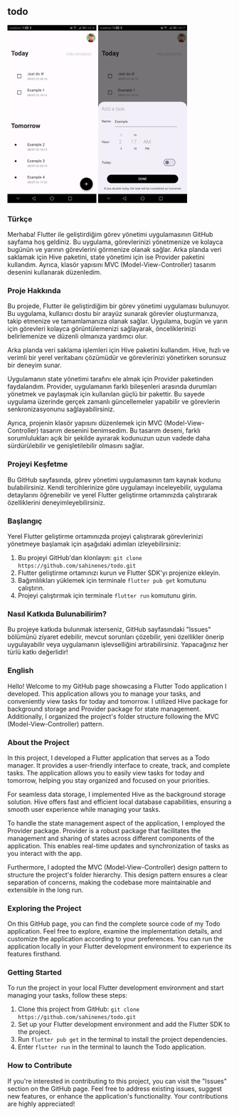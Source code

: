 ## todo
<p float="left">
<img src="https://github.com/sahinenes/todo/blob/main/2.jpeg" data-canonical-src="https://github.com/sahinenes/todo/blob/main/2.jpeg" width="200" height="400" />
<img src="https://github.com/sahinenes/todo/blob/main/1.jpeg" data-canonical-src="https://github.com/sahinenes/todo/blob/main/1.jpeg" width="200" height="400" />
</p>

### Türkçe


Merhaba! Flutter ile geliştirdiğim görev yönetimi uygulamasının GitHub sayfama hoş geldiniz. Bu uygulama, görevlerinizi yönetmenize ve kolayca bugünün ve yarının görevlerini görmenize olanak sağlar. Arka planda veri saklamak için Hive paketini, state yönetimi için ise Provider paketini kullandım. Ayrıca, klasör yapısını MVC (Model-View-Controller) tasarım desenini kullanarak düzenledim.

### Proje Hakkında

Bu projede, Flutter ile geliştirdiğim bir görev yönetimi uygulaması bulunuyor. Bu uygulama, kullanıcı dostu bir arayüz sunarak görevler oluşturmanıza, takip etmenize ve tamamlamanıza olanak sağlar. Uygulama, bugün ve yarın için görevleri kolayca görüntülemenizi sağlayarak, önceliklerinizi belirlemenize ve düzenli olmanıza yardımcı olur.

Arka planda veri saklama işlemleri için Hive paketini kullandım. Hive, hızlı ve verimli bir yerel veritabanı çözümüdür ve görevlerinizi yönetirken sorunsuz bir deneyim sunar.

Uygulamanın state yönetimi tarafını ele almak için Provider paketinden faydalandım. Provider, uygulamanın farklı bileşenleri arasında durumları yönetmek ve paylaşmak için kullanılan güçlü bir pakettir. Bu sayede uygulama üzerinde gerçek zamanlı güncellemeler yapabilir ve görevlerin senkronizasyonunu sağlayabilirsiniz.

Ayrıca, projenin klasör yapısını düzenlemek için MVC (Model-View-Controller) tasarım desenini benimsedim. Bu tasarım deseni, farklı sorumlulukları açık bir şekilde ayırarak kodunuzun uzun vadede daha sürdürülebilir ve genişletilebilir olmasını sağlar.

### Projeyi Keşfetme

Bu GitHub sayfasında, görev yönetimi uygulamasının tam kaynak kodunu bulabilirsiniz. Kendi tercihlerinize göre uygulamayı inceleyebilir, uygulama detaylarını öğrenebilir ve yerel Flutter geliştirme ortamınızda çalıştırarak özelliklerini deneyimleyebilirsiniz.

### Başlangıç

Yerel Flutter geliştirme ortamınızda projeyi çalıştırarak görevlerinizi yönetmeye başlamak için aşağıdaki adımları izleyebilirsiniz:

1.  Bu projeyi GitHub'dan klonlayın: `git clone https://github.com/sahinenes/todo.git`
2.  Flutter geliştirme ortamınızı kurun ve Flutter SDK'yı projenize ekleyin.
3.  Bağımlılıkları yüklemek için terminale `flutter pub get` komutunu çalıştırın.
4.  Projeyi çalıştırmak için terminale `flutter run` komutunu girin.

### Nasıl Katkıda Bulunabilirim?

Bu projeye katkıda bulunmak isterseniz, GitHub sayfasındaki "Issues" bölümünü ziyaret edebilir, mevcut sorunları çözebilir, yeni özellikler önerip uygulayabilir veya uygulamanın işlevselliğini artırabilirsiniz. Yapacağınız her türlü katkı değerlidir!

### English


Hello! Welcome to my GitHub page showcasing a Flutter Todo application I developed. This application allows you to manage your tasks, and conveniently view tasks for today and tomorrow. I utilized Hive package for background storage and Provider package for state management. Additionally, I organized the project's folder structure following the MVC (Model-View-Controller) pattern.

### About the Project

In this project, I developed a Flutter application that serves as a Todo manager. It provides a user-friendly interface to create, track, and complete tasks. The application allows you to easily view tasks for today and tomorrow, helping you stay organized and focused on your priorities.

For seamless data storage, I implemented Hive as the background storage solution. Hive offers fast and efficient local database capabilities, ensuring a smooth user experience while managing your tasks.

To handle the state management aspect of the application, I employed the Provider package. Provider is a robust package that facilitates the management and sharing of states across different components of the application. This enables real-time updates and synchronization of tasks as you interact with the app.

Furthermore, I adopted the MVC (Model-View-Controller) design pattern to structure the project's folder hierarchy. This design pattern ensures a clear separation of concerns, making the codebase more maintainable and extensible in the long run.

### Exploring the Project

On this GitHub page, you can find the complete source code of my Todo application. Feel free to explore, examine the implementation details, and customize the application according to your preferences. You can run the application locally in your Flutter development environment to experience its features firsthand.

### Getting Started

To run the project in your local Flutter development environment and start managing your tasks, follow these steps:

1.  Clone this project from GitHub: `git clone https://github.com/sahinenes/todo.git`
2.  Set up your Flutter development environment and add the Flutter SDK to the project.
3.  Run `flutter pub get` in the terminal to install the project dependencies.
4.  Enter `flutter run` in the terminal to launch the Todo application.

### How to Contribute

If you're interested in contributing to this project, you can visit the "Issues" section on the GitHub page. Feel free to address existing issues, suggest new features, or enhance the application's functionality. Your contributions are highly appreciated!
